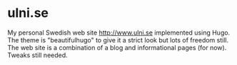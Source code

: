 # ulni.se
My personal Swedish web site http://www.ulni.se implemented using Hugo. The theme is "beautifulhugo" to give it a strict look but lots of freedom still. The web site is a combination of a blog and informational pages (for now). Tweaks still needed.
